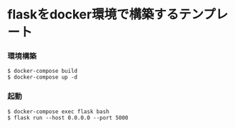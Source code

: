 # flaskをdocker環境で構築するテンプレート

### 環境構築
```
$ docker-compose build
$ docker-compose up -d
```

### 起動
```
$ docker-compose exec flask bash
$ flask run --host 0.0.0.0 --port 5000
```
